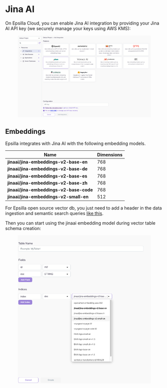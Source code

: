 # Jina AI

On Epsilla Cloud, you can enable Jina AI integration by providing your Jina AI API key (we securely manage your keys using AWS KMS):

<figure><img src="../../.gitbook/assets/Screenshot 2024-05-18 at 8.52.08 AM.png" alt=""><figcaption></figcaption></figure>

## Embeddings

Epsilla integrates with Jina AI with the following embedding models.

| Name                                    | Dimensions |
| --------------------------------------- | ---------- |
| **jinaai/jina-embeddings-v2-base-en**   | 768        |
| **jinaai/jina-embeddings-v2-base-de**   | 768        |
| **jinaai/jina-embeddings-v2-base-es**   | 768        |
| **jinaai/jina-embeddings-v2-base-zh**   | 768        |
| **jinaai/jina-embeddings-v2-base-code** | 768        |
| **jinaai/jina-embeddings-v2-small-en**  | 512        |

For Epsilla open source vector db, you just need to add a header in the data ingestion and semantic search queries [like this](../../vector-database/embeddings.md#jina-ai-embedding).

Then you can start using the jinaai embedding model during vector table schema creation:

<figure><img src="../../.gitbook/assets/Screenshot 2024-01-10 at 10.52.40 AM.png" alt=""><figcaption></figcaption></figure>
